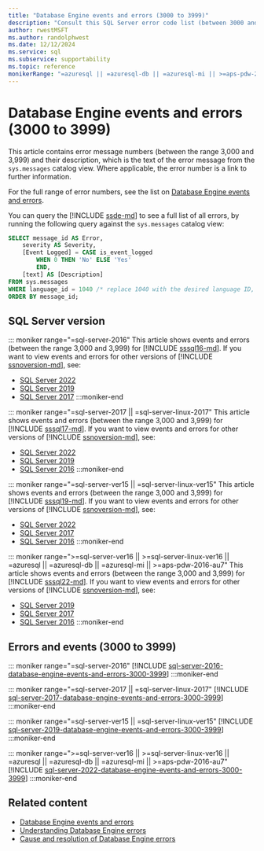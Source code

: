 ```yaml
---
title: "Database Engine events and errors (3000 to 3999)"
description: "Consult this SQL Server error code list (between 3000 and 3999) to find explanations for error messages for SQL Server database engine events."
author: rwestMSFT
ms.author: randolphwest
ms.date: 12/12/2024
ms.service: sql
ms.subservice: supportability
ms.topic: reference
monikerRange: "=azuresql || =azuresql-db || =azuresql-mi || >=aps-pdw-2016-au7 || >=sql-server-2016 || >=sql-server-linux-2017"
---
```

# Database Engine events and errors (3000 to 3999)

This article contains error message numbers (between the range 3,000 and 3,999) and their description, which is the text of the error message from the `sys.messages` catalog view. Where applicable, the error number is a link to further information.

For the full range of error numbers, see the list on [Database Engine events and errors](database-engine-events-and-errors.md#errors-and-events).

You can query the [!INCLUDE [ssde-md](../../includes/ssde-md.md)] to see a full list of all errors, by running the following query against the `sys.messages` catalog view:

```sql
SELECT message_id AS Error,
    severity AS Severity,
    [Event Logged] = CASE is_event_logged
        WHEN 0 THEN 'No' ELSE 'Yes'
        END,
    [text] AS [Description]
FROM sys.messages
WHERE language_id = 1040 /* replace 1040 with the desired language ID, such as 1033 for US English */
ORDER BY message_id;
```

## SQL Server version

::: moniker range="=sql-server-2016"
This article shows events and errors (between the range 3,000 and 3,999) for [!INCLUDE [sssql16-md](../../includes/sssql16-md.md)]. If you want to view events and errors for other versions of [!INCLUDE [ssnoversion-md](../../includes/ssnoversion-md.md)], see:

- [SQL Server 2022](?view=sql-server-ver16&preserve-view=true)
- [SQL Server 2019](?view=sql-server-ver15&preserve-view=true)
- [SQL Server 2017](?view=sql-server-2017&preserve-view=true)
:::moniker-end

::: moniker range="=sql-server-2017 || =sql-server-linux-2017"
This article shows events and errors (between the range 3,000 and 3,999) for [!INCLUDE [sssql17-md](../../includes/sssql17-md.md)]. If you want to view events and errors for other versions of [!INCLUDE [ssnoversion-md](../../includes/ssnoversion-md.md)], see:

- [SQL Server 2022](?view=sql-server-ver16&preserve-view=true)
- [SQL Server 2019](?view=sql-server-ver15&preserve-view=true)
- [SQL Server 2016](?view=sql-server-2016&preserve-view=true)
:::moniker-end

::: moniker range="=sql-server-ver15 || =sql-server-linux-ver15"
This article shows events and errors (between the range 3,000 and 3,999) for [!INCLUDE [sssql19-md](../../includes/sssql19-md.md)]. If you want to view events and errors for other versions of [!INCLUDE [ssnoversion-md](../../includes/ssnoversion-md.md)], see:

- [SQL Server 2022](?view=sql-server-ver16&preserve-view=true)
- [SQL Server 2017](?view=sql-server-2017&preserve-view=true)
- [SQL Server 2016](?view=sql-server-2016&preserve-view=true)
:::moniker-end

::: moniker range=">=sql-server-ver16 || >=sql-server-linux-ver16 || =azuresql || =azuresql-db || =azuresql-mi || >=aps-pdw-2016-au7"
This article shows events and errors (between the range 3,000 and 3,999) for [!INCLUDE [sssql22-md](../../includes/sssql22-md.md)]. If you want to view events and errors for other versions of [!INCLUDE [ssnoversion-md](../../includes/ssnoversion-md.md)], see:

- [SQL Server 2019](?view=sql-server-ver15&preserve-view=true)
- [SQL Server 2017](?view=sql-server-2017&preserve-view=true)
- [SQL Server 2016](?view=sql-server-2016&preserve-view=true)
:::moniker-end

## Errors and events (3000 to 3999)

::: moniker range="=sql-server-2016"
[!INCLUDE [sql-server-2016-database-engine-events-and-errors-3000-3999](includes/sql-server-2016-database-engine-events-and-errors-3000-3999.md)]
:::moniker-end

::: moniker range="=sql-server-2017 || =sql-server-linux-2017"
[!INCLUDE [sql-server-2017-database-engine-events-and-errors-3000-3999](includes/sql-server-2017-database-engine-events-and-errors-3000-3999.md)]
:::moniker-end

::: moniker range="=sql-server-ver15 || =sql-server-linux-ver15"
[!INCLUDE [sql-server-2019-database-engine-events-and-errors-3000-3999](includes/sql-server-2019-database-engine-events-and-errors-3000-3999.md)]
:::moniker-end

::: moniker range=">=sql-server-ver16 || >=sql-server-linux-ver16 || =azuresql || =azuresql-db || =azuresql-mi || >=aps-pdw-2016-au7"
[!INCLUDE [sql-server-2022-database-engine-events-and-errors-3000-3999](includes/sql-server-2022-database-engine-events-and-errors-3000-3999.md)]
:::moniker-end

## Related content

- [Database Engine events and errors](database-engine-events-and-errors.md)
- [Understanding Database Engine errors](../../relational-databases/errors-events/understanding-database-engine-errors.md)
- [Cause and resolution of Database Engine errors](/previous-versions/sql/sql-server-2016/ms365262(v=sql.130))
